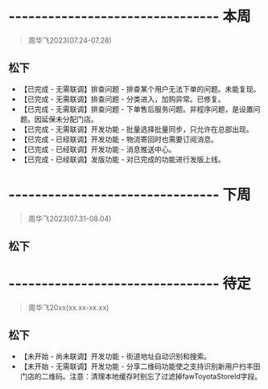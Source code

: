 # -------------------------------- 本周
> 周华飞2023(07.24-07.28)
## 松下
* 【已完成 - 无需联调】排查问题 - 排查某个用户无法下单的问题。未能复现。
* 【已完成 - 无需联调】排查问题 - 分类进入，加购异常。已修复。
* 【已完成 - 无需联调】排查问题 - 下单售后服务问题。非程序问题，是设置问题。因延保未分配门店。
* 【已完成 - 无需联调】开发功能 - 批量选择批量同步，只允许在总部出现。
* 【已完成 - 已经联调】开发功能 - 物流寄回时也需要订阅消息。
* 【已完成 - 已经联调】开发功能 - 消息推送中心。
* 【已完成 - 已经联调】发版功能 - 对已完成的功能进行发版上线。

# -------------------------------- 下周
> 周华飞2023(07.31-08.04)
## 松下

# -------------------------------- 待定
> 周华飞20xx(xx.xx-xx.xx)
## 松下
* 【未开始 - 尚未联调】开发功能 - 街道地址自动识别和搜索。
* 【未开始 - 无需联调】开发功能 - 分享二维码功能使之支持识别新用户扫丰田门店的二维码。注意：清理本地缓存时别忘了过滤掉fawToyotaStoreId字段。
